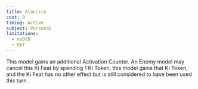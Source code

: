 ```yaml
---
title: Alacrity
cost: 0
timing: Active
subject: Personal
limitations:
  - noBtB
  - OpT
---
```

This model gains an additional Activation Counter.
An Enemy model may cancel this Ki Feat by spending 1 Ki Token, this model gains that Ki Token, and the Ki Feat has no other effect but is still considered to have been used this turn.